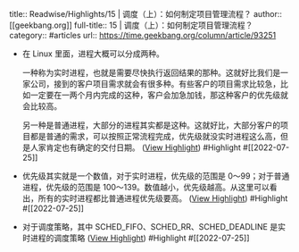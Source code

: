 title:: Readwise/Highlights/15 | 调度（上）：如何制定项目管理流程？
author:: [[geekbang.org]]
full-title:: 15 | 调度（上）：如何制定项目管理流程？
category:: #articles
url:: https://time.geekbang.org/column/article/93251

- 在 Linux 里面，进程大概可以分成两种。
  
  一种称为实时进程，也就是需要尽快执行返回结果的那种。这就好比我们是一家公司，接到的客户项目需求就会有很多种。有些客户的项目需求比较急，比如一定要在一两个月内完成的这种，客户会加急加钱，那这种客户的优先级就会比较高。
  
  另一种是普通进程，大部分的进程其实都是这种。这就好比，大部分客户的项目都是普通的需求，可以按照正常流程完成，优先级就没实时进程这么高，但是人家肯定也有确定的交付日期。 ([View Highlight](https://read.readwise.io/read/01g8srpnnm559454nedpdrc73q)) #Highlight #[[2022-07-25]]
- 优先级其实就是一个数值，对于实时进程，优先级的范围是 0～99；对于普通进程，优先级的范围是 100～139。数值越小，优先级越高。从这里可以看出，所有的实时进程都比普通进程优先级要高。 ([View Highlight](https://read.readwise.io/read/01g8srqmbbys63r381v09t0wqt)) #Highlight #[[2022-07-25]]
- 对于调度策略，其中 SCHED_FIFO、SCHED_RR、SCHED_DEADLINE 是实时进程的调度策略 ([View Highlight](https://read.readwise.io/read/01g8srqzee0wjkt19y234394aj)) #Highlight #[[2022-07-25]]